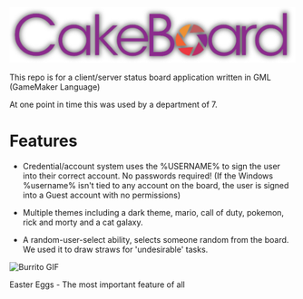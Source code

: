 ![Cakeboard Header](https://github.com/PureNukage/cakeboard_client/blob/beta/c604303d-425c-49ad-92a9-85e0f2dacc79.png)

This repo is for a client/server status board application written in GML (GameMaker Language)

At one point in time this was used by a department of 7.

# Features

* Credential/account system uses the %USERNAME% to sign the user into their correct account. No passwords required! (If the Windows %username% isn't tied to any account on the board, the user is signed into a Guest account with no permissions)

* Multiple themes including a dark theme, mario, call of duty, pokemon, rick and morty and a cat galaxy. 

* A random-user-select ability, selects someone random from the board. We used it to draw straws for 'undesirable' tasks.  


![Burrito GIF](https://github.com/PureNukage/cakeboard_client/blob/beta/burrito.gif)

Easter Eggs - The most important feature of all
